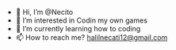 - 👋 Hi, I’m @Necito
- 👀 I’m interested in Codin my own games
- 🌱 I’m currently learning how to coding
- 📫 How to reach me? halilnecati12@gmail.com

<!---
Necito/Necito is a ✨ special ✨ repository because its `README.md` (this file) appears on your GitHub profile.
You can click the Preview link to take a look at your changes.
--->
